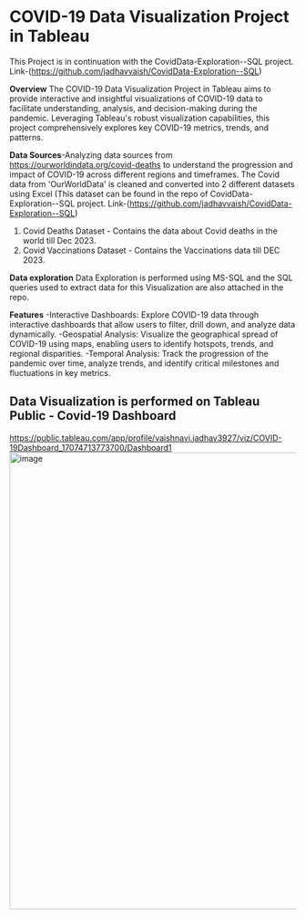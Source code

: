 # COVID-19 Data Visualization Project in Tableau
This Project is in continuation with the CovidData-Exploration--SQL project. Link-(https://github.com/jadhavvaish/CovidData-Exploration--SQL)

**Overview**
The COVID-19 Data Visualization Project in Tableau aims to provide interactive and insightful visualizations of COVID-19 data to facilitate understanding, analysis, and decision-making during the pandemic. Leveraging Tableau's robust visualization capabilities, this project comprehensively explores key COVID-19 metrics, trends, and patterns.

**Data Sources**-Analyzing data sources from https://ourworldindata.org/covid-deaths to understand the progression and impact of COVID-19 across different regions and timeframes.
The Covid data from 'OurWorldData' is cleaned and converted into 2 different datasets using Excel
(This dataset can be found in the repo of  CovidData-Exploration--SQL project. Link-(https://github.com/jadhavvaish/CovidData-Exploration--SQL)

1. Covid Deaths Dataset - Contains the data about Covid deaths in the world till Dec 2023.
2. Covid Vaccinations Dataset - Contains the Vaccinations data till DEC 2023.

**Data exploration** Data Exploration is performed using MS-SQL and the SQL queries used to extract data for this Visualization are also attached in the repo.

**Features**
-Interactive Dashboards: Explore COVID-19 data through interactive dashboards that allow users to filter, drill down, and analyze data dynamically.
-Geospatial Analysis: Visualize the geographical spread of COVID-19 using maps, enabling users to identify hotspots, trends, and regional disparities.
-Temporal Analysis: Track the progression of the pandemic over time, analyze trends, and identify critical milestones and fluctuations in key metrics.

Data Visualization is performed on Tableau Public - Covid-19 Dashboard 
----------------
https://public.tableau.com/app/profile/vaishnavi.jadhav3927/viz/COVID-19Dashboard_17074713773700/Dashboard1
<img width="801" alt="image" src="https://github.com/jadhavvaish/Covid-19-Data-Visualization/assets/81427041/d89fac8f-a6b4-4eb5-a4a6-a7e67de7372d">
